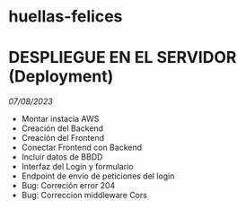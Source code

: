 # huellas-felices

# DESPLIEGUE EN EL  SERVIDOR (Deployment)

*07/08/2023*

- Montar instacia AWS
- Creación del Backend
- Creación del Frontend
- Conectar Frontend con Backend
- Incluir datos de BBDD
- Interfaz del Login y formulario
- Endpoint de envío de peticiones del login 
- Bug: Correción error 204
- Bug: Correccion middleware Cors